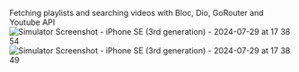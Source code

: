 Fetching playlists and searching videos with Bloc, Dio, GoRouter and Youtube API
 ![Simulator Screenshot - iPhone SE (3rd generation) - 2024-07-29 at 17 38 54](https://github.com/user-attachments/assets/f478e5ae-863b-46dd-8eaf-80f05658b753)
![Simulator Screenshot - iPhone SE (3rd generation) - 2024-07-29 at 17 38 49](https://github.com/user-attachments/assets/83847b40-1b68-4c9b-a081-4731f29e9904)

